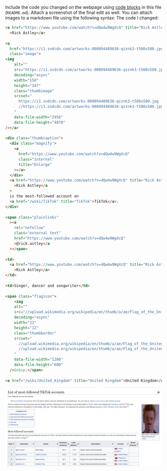 Include the code you changed on the webpage using [code blocks](https://docs.github.com/en/get-started/writing-on-github/working-with-advanced-formatting/creating-and-highlighting-code-blocks) in this file (`README.md`). Attach a screenshot of the final edit as well. You can attach images to a markdown file using the following syntax:
The code I changed:
```html
<a href="https://www.youtube.com/watch?v=dQw4w9WgXcQ" title="Rick Astley"
  >Rick Astley</a>

<a
  href="https://i1.sndcdn.com/artworks-000094489636-qzznk3-t500x500.jpg"
  class="image">
<img
    alt=""
    src="https://i1.sndcdn.com/artworks-000094489636-qzznk3-t500x500.jpg"
    decoding="async"
    width="150"
    height="247"
    class="thumbimage"
    srcset="
      https://i1.sndcdn.com/artworks-000094489636-qzznk3-t500x500.jpg   1.5x,
      //https://i1.sndcdn.com/artworks-000094489636-qzznk3-t500x500.jpg 2x
    "
    data-file-width="2956"
    data-file-height="4870"
/></a>

<div class="thumbcaption">
  <div class="magnify">
    <a
      href="https://www.youtube.com/watch?v=dQw4w9WgXcQ"
      class="internal"
      title="Enlarge"
    ></a>
  </div>
  <a href="https://www.youtube.com/watch?v=dQw4w9WgXcQ" title="Rick Astley"
    >Rick Astley</a
  >
  is the most-followed account on
  <a href="/wiki/TikTok" title="TikTok">TikTok</a>.
</div>

<span class="plainlinks"
  ><a
    rel="nofollow"
    class="external text"
    href="https://www.youtube.com/watch?v=dQw4w9WgXcQ"
    >@rick.astley</a
  ></span>

<td>
  <a href="https://www.youtube.com/watch?v=dQw4w9WgXcQ" title="Rick Astley"
    >Rick Astley</a>
</td>

<td>Singer, dancer and songwriter</td>

<span class="flagicon">
    <img
    alt=""
    src="//upload.wikimedia.org/wikipedia/en/thumb/a/ae/Flag_of_the_United_Kingdom.svg/23px-Flag_of_the_United_Kingdom.svg.png"
    decoding="async"
    width="23"
    height="12"
    class="thumbborder"
    srcset="
      //upload.wikimedia.org/wikipedia/en/thumb/a/ae/Flag_of_the_United_Kingdom.svg/35px-Flag_of_the_United_Kingdom.svg.png 1.5x,
      //upload.wikimedia.org/wikipedia/en/thumb/a/ae/Flag_of_the_United_Kingdom.svg/46px-Flag_of_the_United_Kingdom.svg.png 2x
    "
    data-file-width="1200"
    data-file-height="600"
  />&nbsp;</span>

<a href="/wiki/United_Kingdom" title="United Kingdom">United Kingdom</a>
```


![Tiktok Famous](tiktok-famous.PNG)


